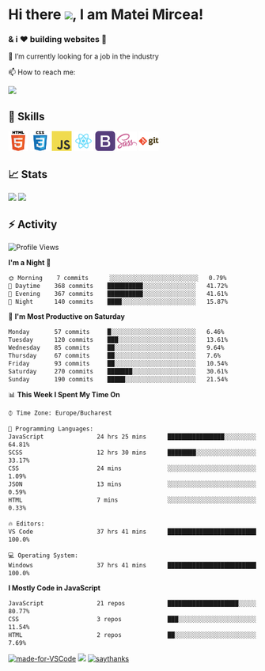 # Hi there <img src="https://raw.githubusercontent.com/MartinHeinz/MartinHeinz/master/wave.gif" width="30px">, I am Matei Mircea!
### & i ❤️ building websites 🙌

🔭 I’m currently looking for a job in the industry

📫 How to reach me:

<a href="https://www.linkedin.com/in/mateimircea/">
  <img src="https://img.shields.io/badge/--linkedin?label=LinkedIn&logo=LinkedIn&style=social" />
<a>
 
 
## 🚀 Skills 
<div display="inline">
<img alt="HTML5" width="40px" src="https://raw.githubusercontent.com/github/explore/80688e429a7d4ef2fca1e82350fe8e3517d3494d/topics/html/html.png" />
<img alt="CSS3" width="40px" src="https://raw.githubusercontent.com/github/explore/80688e429a7d4ef2fca1e82350fe8e3517d3494d/topics/css/css.png" />
<img alt="JavaScript" width="40px" src="https://raw.githubusercontent.com/github/explore/80688e429a7d4ef2fca1e82350fe8e3517d3494d/topics/javascript/javascript.png" />
<img alt="React" width="40px" src="https://raw.githubusercontent.com/github/explore/80688e429a7d4ef2fca1e82350fe8e3517d3494d/topics/react/react.png" />
<img alt="bootstrap" width="40px" src="https://raw.githubusercontent.com/github/explore/78df643247d429f6cc873026c0622819ad797942/topics/bootstrap/bootstrap.png" />
<img alt="Sass" width="40px" src="https://raw.githubusercontent.com/github/explore/80688e429a7d4ef2fca1e82350fe8e3517d3494d/topics/sass/sass.png" />
<img alt="Git" width="40px" src="https://raw.githubusercontent.com/github/explore/80688e429a7d4ef2fca1e82350fe8e3517d3494d/topics/git/git.png" />
<div>


## 📈 Stats 
<div display="inline">
<img src="https://github-readme-stats.vercel.app/api/top-langs/?username=Matei87&theme=radical&show_icons=true" />
<img src="https://github-readme-stats.vercel.app/api?username=Matei87&theme=radical&show_icons=true" />
<div>


## :zap: Activity
<!--START_SECTION:waka-->
![Profile Views](http://img.shields.io/badge/Profile%20Views-0-blue)

**I'm a Night 🦉** 

```text
🌞 Morning    7 commits      ░░░░░░░░░░░░░░░░░░░░░░░░░   0.79% 
🌆 Daytime    368 commits    ██████████░░░░░░░░░░░░░░░   41.72% 
🌃 Evening    367 commits    ██████████░░░░░░░░░░░░░░░   41.61% 
🌙 Night      140 commits    ████░░░░░░░░░░░░░░░░░░░░░   15.87%

```
📅 **I'm Most Productive on Saturday** 

```text
Monday       57 commits     █░░░░░░░░░░░░░░░░░░░░░░░░   6.46% 
Tuesday      120 commits    ███░░░░░░░░░░░░░░░░░░░░░░   13.61% 
Wednesday    85 commits     ██░░░░░░░░░░░░░░░░░░░░░░░   9.64% 
Thursday     67 commits     ██░░░░░░░░░░░░░░░░░░░░░░░   7.6% 
Friday       93 commits     ██░░░░░░░░░░░░░░░░░░░░░░░   10.54% 
Saturday     270 commits    ███████░░░░░░░░░░░░░░░░░░   30.61% 
Sunday       190 commits    █████░░░░░░░░░░░░░░░░░░░░   21.54%

```


📊 **This Week I Spent My Time On** 

```text
⌚︎ Time Zone: Europe/Bucharest

💬 Programming Languages: 
JavaScript               24 hrs 25 mins      ████████████████░░░░░░░░░   64.81% 
SCSS                     12 hrs 30 mins      ████████░░░░░░░░░░░░░░░░░   33.17% 
CSS                      24 mins             ░░░░░░░░░░░░░░░░░░░░░░░░░   1.09% 
JSON                     13 mins             ░░░░░░░░░░░░░░░░░░░░░░░░░   0.59% 
HTML                     7 mins              ░░░░░░░░░░░░░░░░░░░░░░░░░   0.33%

🔥 Editors: 
VS Code                  37 hrs 41 mins      █████████████████████████   100.0%

💻 Operating System: 
Windows                  37 hrs 41 mins      █████████████████████████   100.0%

```

**I Mostly Code in JavaScript** 

```text
JavaScript               21 repos            ████████████████████░░░░░   80.77% 
CSS                      3 repos             ███░░░░░░░░░░░░░░░░░░░░░░   11.54% 
HTML                     2 repos             ██░░░░░░░░░░░░░░░░░░░░░░░   7.69%

```



<!--END_SECTION:waka-->
  
  
  

[![made-for-VSCode](https://img.shields.io/badge/Made%20for-VSCode-1f425f.svg)](https://code.visualstudio.com/)
<img src="https://img.shields.io/badge/MADE%20WITH%20%E2%9D%A4%EF%B8%8F%20IN-ROMANIA-%23CD0000?style=for-the-badge" />
[![saythanks](https://img.shields.io/badge/say-thanks-ff69b4.svg)](https://saythanks.io/to/kennethreitz)
